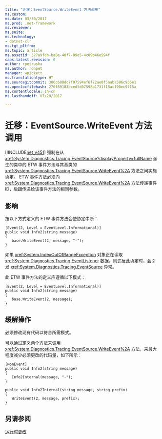 ```yaml
---
title: "迁移：EventSource.WriteEvent 方法调用"
ms.custom: 
ms.date: 03/30/2017
ms.prod: .net-framework
ms.reviewer: 
ms.suite: 
ms.technology:
- dotnet-clr
ms.tgt_pltfrm: 
ms.topic: article
ms.assetid: 327a9fdb-ba8e-40f7-89e5-4c89b46e594f
caps.latest.revision: 6
author: rpetrusha
ms.author: ronpet
manager: wpickett
ms.translationtype: HT
ms.sourcegitcommit: 306c608dc7f97594ef6f72ae0f5aaba596c936e1
ms.openlocfilehash: 270f89183bced5d07598b1731f18acf90ec9715a
ms.contentlocale: zh-cn
ms.lasthandoff: 07/28/2017

---
```

# <a name="mitigation-eventsourcewriteevent-method-calls"></a>迁移：EventSource.WriteEvent 方法调用
[!INCLUDE[net_v451](../../../includes/net-v451-md.md)] 强制在从 <xref:System.Diagnostics.Tracing.EventSource?displayProperty=fullName> 派生的类中的 ETW 事件方法与其基类的 <xref:System.Diagnostics.Tracing.EventSource.WriteEvent%2A> 方法之间实施协定。 ETW 事件方法必须向 <xref:System.Diagnostics.Tracing.EventSource.WriteEvent%2A> 方法传递事件 ID，后跟传递给该事件方法的相同参数。  
  
## <a name="impact"></a>影响  
 按以下方式定义的 ETW 事件方法会使协定中断：  
  
```  
[Event(2, Level = EventLevel.Informational)]  
public void Info2(string message)  
{  
   base.WriteEvent(2, message, "-");  
}  
```  
  
 如果 <xref:System.IndexOutOfRangeException> 对象正在读取 <xref:System.Diagnostics.Tracing.EventListener> 数据，则违反此协定时，会引发 <xref:System.Diagnostics.Tracing.EventSource> 异常。  
  
 此 ETW 事件方法的定义应遵循以下模式：  
  
```  
[Event(2, Level = EventLevel.Informational)]  
public void Info2(string message)  
{  
   base.WriteEvent(2, message);  
}  
```  
  
## <a name="mitigation"></a>缓解操作  
 必须修改现有代码以符合所需模式。  
  
 可以通过定义两个方法来调用 <xref:System.Diagnostics.Tracing.EventSource.WriteEvent%2A> 方法，来最大程度减少必须更改的代码量，如下所示：  
  
```  
[NonEvent]  
public void Info2(string message)  
{  
   Info2Internal(message, "-");  
}  
  
public void Info2Internal(string message, string prefix)  
{  
   WriteEvent(2, message, prefix);  
}  
```  
  
## <a name="see-also"></a>另请参阅  
 [运行时更改](../../../docs/framework/migration-guide/runtime-changes-in-the-net-framework-4-5-1.md)

